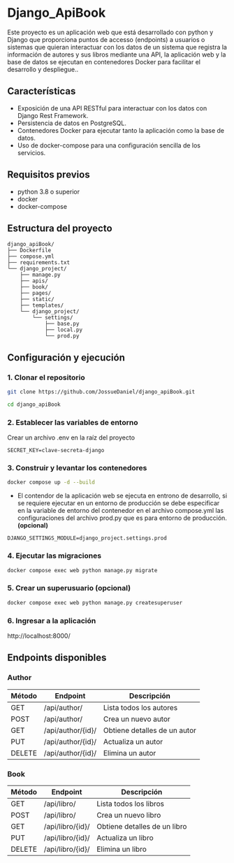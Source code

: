 # Django_ApiBook
Este proyecto es un aplicación web que está desarrollado con python y Django que proporciona puntos de accesso (endpoints) a usuarios o sistemas que quieran interactuar con los datos de un sistema que registra la información de autores y sus libros mediante una API, la aplicación web y la base de datos se ejecutan en contenedores Docker para facilitar el desarrollo y despliegue..

## Características
- Exposición de una API RESTful para interactuar con los datos con Django Rest Framework.
- Persistencia de datos en PostgreSQL.
- Contenedores Docker para ejecutar tanto la aplicación como la base de datos.
- Uso de docker-compose para una configuración sencilla de los servicios.

## Requisitos previos
- python 3.8 o superior
- docker
- docker-compose

## Estructura del proyecto
```plaintext
django_apiBook/
├── Dockerfile
├── compose.yml
├── requirements.txt
└── django_project/
    ├── manage.py
    ├── apis/
    ├── book/
    ├── pages/
    ├── static/
    ├── templates/
    └── django_project/
        └── settings/
            ├── base.py
            ├── local.py
            └── prod.py
```

## Configuración y ejecución
### 1. Clonar el repositorio
```bash
git clone https://github.com/JossueDaniel/django_apiBook.git
```

```bash
cd django_apiBook
```

### 2. Establecer las variables de entorno
Crear un archivo .env en la raíz del proyecto
```plaintext
SECRET_KEY=clave-secreta-django
```

### 3. Construir y levantar los contenedores
```bash
docker compose up -d --build
```

- El contendor de la aplicación web se ejecuta en entrono de desarrollo, si se requiere ejecutar en un entorno de producción se debe especificar en la variable de entorno del contenedor en el archivo compose.yml las configuraciones del archivo prod.py que es para entorno de producción. **(opcional)** 

```plaintex
DJANGO_SETTINGS_MODULE=django_project.settings.prod
```

### 4. Ejecutar las migraciones
```bash
docker compose exec web python manage.py migrate
```

### 5. Crear un superusuario (opcional)
```bash
docker compose exec web python manage.py createsuperuser
```

### 6. Ingresar a la aplicación
http://localhost:8000/

## Endpoints disponibles

### Author 
| Método   | Endpoint            | Descripción                    |
|----------|---------------------|--------------------------------|
| GET      | /api/author/        | Lista todos los autores        |
| POST     | /api/author/        | Crea un nuevo autor            |
| GET      | /api/author/{id}/   | Obtiene detalles de un autor   |
| PUT      | /api/author/{id}/   | Actualiza un autor             |
| DELETE   | /api/author/{id}/   | Elimina  un autor              |

### Book 
| Método   | Endpoint            | Descripción                    |
|----------|---------------------|--------------------------------|
| GET      | /api/libro/         | Lista todos los libros         |
| POST     | /api/libro/         | Crea un nuevo libro            |
| GET      | /api/libro/{id}/    | Obtiene detalles de un libro   |
| PUT      | /api/libro/{id}/    | Actualiza un libro             |
| DELETE   | /api/libro/{id}/    | Elimina  un libro              |
